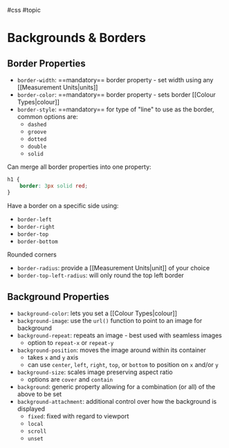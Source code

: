 #css #topic 

# Backgrounds & Borders
## Border Properties
- `border-width`: ==mandatory== border property - set width using any [[Measurement Units|units]]
- `border-color`: ==mandatory== border property - sets border [[Colour Types|colour]]
- `border-style`: ==mandatory== for type of "line" to use as the border, common options are:
	- `dashed`
	- `groove`
	- `dotted`
	- `double`
	- `solid`

Can merge all border properties into one property:
```css
h1 {
	border: 3px solid red;
}
```

Have a border on a specific side using:
- `border-left`
- `border-right`
- `border-top`
- `border-bottom`

Rounded corners
- `border-radius`: provide a [[Measurement Units|unit]] of your choice
- `border-top-left-radius`: will only round the top left border

## Background Properties
- `background-color`: lets you set a [[Colour Types|colour]]
- `background-image`: use the `url()` function to point to an image for background
- `background-repeat`: repeats an image - best used with seamless images
	- option to `repeat-x` or `repeat-y`
- `background-position`: moves the image around within its container
	- takes `x` and `y` axis
	- can use `center`, `left`, `right`, `top`, or `bottom` to position on `x` and/or `y`
- `background-size`: scales image preserving aspect ratio
	- options are `cover` and `contain`
- `background`: generic property allowing for a combination (or all) of the above to be set
- `background-attachment`: additional control over how the background is displayed
	- `fixed`: fixed with regard to viewport
	- `local`
	- `scroll`
	- `unset`
